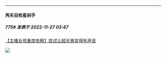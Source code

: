 

*****

####  再买自检星剁手  
##### 775#       发表于 2022-11-27 03:47

[【主播女孩重度依赖】尝试让超天酱变得有声音](https://www.bilibili.com/video/BV1vG411A7r3)

<img src="https://static.saraba1st.com/image/smiley/face2017/066.png" referrerpolicy="no-referrer">

